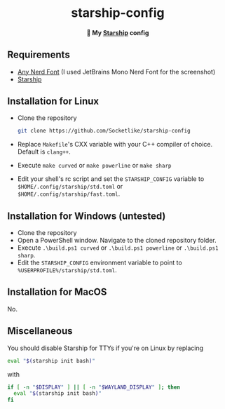 <center>
  <h1 align="center">starship-config</h1>
  <h4 align="center">🎨 My <a href="https://starship.rs">Starship</a> config</h4>
</center>

## Requirements

- [Any Nerd Font](https://www.nerdfonts.com/font-downloads) (I used JetBrains Mono Nerd Font for the screenshot)
- [Starship](https://starship.rs)

## Installation for Linux

- Clone the repository

  ```bash
  git clone https://github.com/Socketlike/starship-config
  ```

- Replace `Makefile`'s CXX variable with your C++ compiler of choice. Default is `clang++`.
- Execute `make curved` or `make powerline` or `make sharp`
- Edit your shell's rc script and set the `STARSHIP_CONFIG` variable to
  `$HOME/.config/starship/std.toml` or  
  `$HOME/.config/starship/fast.toml`.

## Installation for Windows (untested)

- Clone the repository
- Open a PowerShell window. Navigate to the cloned repository folder.
- Execute `.\build.ps1 curved` or `.\build.ps1 powerline` or `.\build.ps1 sharp`.
- Edit the `STARSHIP_CONFIG` environment variable to point to `%USERPROFILE%/starship/std.toml`.

## Installation for MacOS

No.

## Miscellaneous

You should disable Starship for TTYs if you're on Linux by replacing

```bash
eval "$(starship init bash)"
```

with

```bash
if [ -n "$DISPLAY" ] || [ -n "$WAYLAND_DISPLAY" ]; then
  eval "$(starship init bash)"
fi
```
